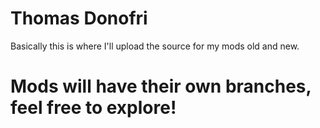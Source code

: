 # Thomas Donofri
Basically this is where I'll upload the source for my mods old and new.


# Mods will have their own branches, feel free to explore!
